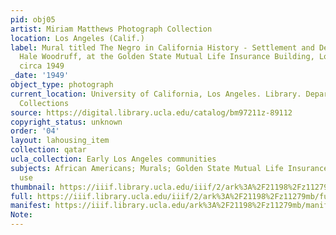 ```yaml
---
pid: obj05
artist: Miriam Matthews Photograph Collection
location: Los Angeles (Calif.)
label: Mural titled The Negro in California History - Settlement and Development by
  Hale Woodruff, at the Golden State Mutual Life Insurance Building, Los Angeles,
  circa 1949
_date: '1949'
object_type: photograph
current_location: University of California, Los Angeles. Library. Department of Special
  Collections
source: https://digital.library.ucla.edu/catalog/bm97211z-89112
copyright_status: unknown
order: '04'
layout: lahousing_item
collection: qatar
ucla_collection: Early Los Angeles communities
subjects: African Americans; Murals; Golden State Mutual Life Insurance Co.; Land
  use
thumbnail: https://iiif.library.ucla.edu/iiif/2/ark%3A%2F21198%2Fz11279mb/full/250,/0/default.jpg
full: https://iiif.library.ucla.edu/iiif/2/ark%3A%2F21198%2Fz11279mb/full/full/0/default.jpg
manifest: https://iiif.library.ucla.edu/ark%3A%2F21198%2Fz11279mb/manifest
Note: 
---
```

